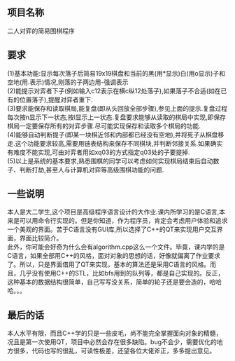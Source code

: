 ## 项目名称
  二人对弈的简易围棋程序  
  
## 要求
(1)基本功能:显示每次落子后简易19x19棋盘和当前的黑(用*显示)白(用o显示)子和空地(用.表示)情况,刚落的子两边用-强调表示  
(2)能提示对弈者下子(例如输入c12表示在横c纵12处落子),如果落子不合适(如在已有的位置落子),提醒对弈者重下.  
(3)要求能保存和读取棋局,能复盘(即从头回放全部步骤),参见上面的提示.复盘过程每次按n显示下一状态,按l显示上一状态.复盘要求能够从读取的棋局中实现,即保存棋局一定要保存所有的对弈步骤.尽可能实现保存和读取多个棋局的功能.  
(4)能够自动判断提子(即某一块棋近邻和内部都已经没有空地),并将死子从棋盘移走.这个功能要求较高,需要用链表结构来保存不同棋块,并判断邻接关系.如果确实有难度不能实现,可由对弈者用如xq03的方式指定q03处的子要提掉.  
(5)以上是系统的基本要求,熟悉围棋的同学可以考虑如何实现棋局结束后自动数子、判断打劫,甚至人与计算机对弈等高级围棋功能的问题.

## 一些说明
  本人是大二学生,这个项目是高级程序语言设计的大作业.课内所学习的是C语言,本来是可以用命令行实现的。但是你知道，作为程序员，肯定会考虑用户体验和追求一个美观的界面。苦于C语言没有GUI库,所以选择了C++的QT来实现用户交互界面，界面比较简介。  
  此外，你可能会好奇为什么会有algorithm.cpp这么一个文件。毕竟，课内学的是C语言，如果全部用C++的风格，面对对象的思想的话，好像就偏离了作业要求了。所以，只是界面借用了QT来实现，基本的算法还是采用C语言的风格。而且，几乎没有使用C++的STL，比如bfs用到的队列等，都是自己实现的。反正，这种基本的数据结构很简单，自己写写没关系，简单的轮子还是要会造的，哈哈哈。。。

## 最后的话
本人水平有限，而且C++学的只是一些皮毛，尚不能完全掌握面向对象的精髓，况且是第一次使用QT，项目中必然会存在很多缺陷。bug不会少，需要优化的地方很多，代码也写的很乱，可读性极差，还望各位大佬斧正，多多提出意见。
